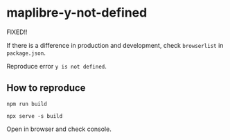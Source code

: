 # maplibre-y-not-defined

FIXED!!

If there is a difference in production and development, check `browserlist` in `package.json`. 

Reproduce error `y is not defined`.

## How to reproduce

`npm run build`

`npx serve -s build`

Open in browser and check console.
